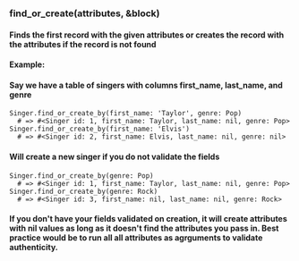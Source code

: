 ### find_or_create(attributes, &block)

#### Finds the first record with the given attributes or creates the record with the attributes if the record is not found

#### Example:

#### Say we have a table of singers with columns first_name, last_name, and genre

    Singer.find_or_create_by(first_name: 'Taylor', genre: Pop)
      # => #<Singer id: 1, first_name: Taylor, last_name: nil, genre: Pop>
    Singer.find_or_create_by(first_name: 'Elvis')
      # => #<Singer id: 2, first_name: Elvis, last_name: nil, genre: nil>

#### Will create a new singer if you do not validate the fields
    Singer.find_or_create_by(genre: Pop)
      # => #<Singer id: 1, first_name: Taylor, last_name: nil, genre: Pop>
    Singer.find_or_create_by(genre: Rock)
      # => #<Singer id: 3, first_name: nil, last_name: nil, genre: Rock>
#### If you don't have your fields validated on creation, it will create attributes with nil values as long as it doesn't find the attributes you pass in. Best practice would be to run all all attributes as agrguments to validate authenticity.
